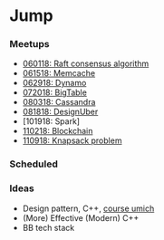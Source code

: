 # Jump

### Meetups

* [060118: Raft consensus algorithm](meetup/180601-raft)
* [061518: Memcache](meetup/180615-memcache)
* [062918: Dynamo](meetup/180629-dynamo)
* [072018: BigTable](meetup/180720-bigtable)
* [080318: Cassandra](meetup/180803-cassandra)
* [081818: DesignUber](meetup/180818-uber)
* [101918: Spark]
* [110218: Blockchain](meetup/110218-blockchain)
* [110918: Knapsack problem](meetup/181109-Knapsack)

### Scheduled

### Ideas

* Design pattern, C++, [course umich](http://umich.edu/~eecs381/)
* (More) Effective (Modern) C++
* BB tech stack
